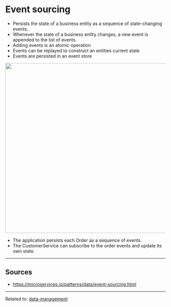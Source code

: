 # Event sourcing
* Persists the state of a business entity as a sequence of state-changing events.
* Whenever the state of a business entity changes, a new event is appended to the list of events. 
* Adding events is an atomic operation
* Events can be replayed to construct an entities current state
* Events are persisted in an event store

<div align="center">
	<img src="https://microservices.io/i/storingevents.png" style="width: 400pt;">
</div>

* The application persists each Order as a sequence of events.
* The CustomerService can subscribe to the order events and update its own state.

<hr>

## Sources
* https://microservices.io/patterns/data/event-sourcing.html

<hr>

Related to: [data-management](data-management)